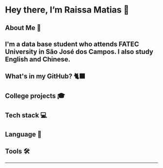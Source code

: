 # Hey there, I’m Raissa Matias  👋

## About Me 🎲

I'm a data base student who attends FATEC University in São José dos Campos. I also study English and Chinese.
---
## What's in my GitHub?  🐈‍⬛

College projects 🎓
---
## Tech stack 💻

## Language 📂

## Tools 🛠️

---
